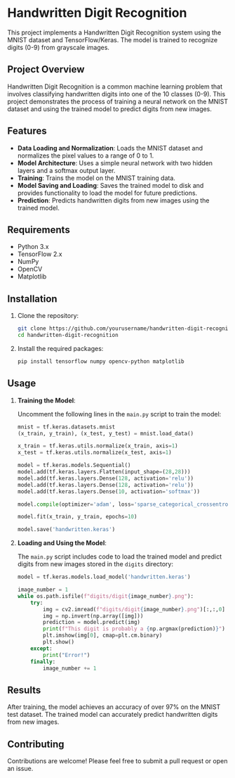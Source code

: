 # Handwritten Digit Recognition

This project implements a Handwritten Digit Recognition system using the MNIST dataset and TensorFlow/Keras. The model is trained to recognize digits (0-9) from grayscale images.

## Project Overview

Handwritten Digit Recognition is a common machine learning problem that involves classifying handwritten digits into one of the 10 classes (0-9). This project demonstrates the process of training a neural network on the MNIST dataset and using the trained model to predict digits from new images.

## Features

- **Data Loading and Normalization**: Loads the MNIST dataset and normalizes the pixel values to a range of 0 to 1.
- **Model Architecture**: Uses a simple neural network with two hidden layers and a softmax output layer.
- **Training**: Trains the model on the MNIST training data.
- **Model Saving and Loading**: Saves the trained model to disk and provides functionality to load the model for future predictions.
- **Prediction**: Predicts handwritten digits from new images using the trained model.

## Requirements

- Python 3.x
- TensorFlow 2.x
- NumPy
- OpenCV
- Matplotlib

## Installation

1. Clone the repository:

   ```bash
   git clone https://github.com/yourusername/handwritten-digit-recognition.git
   cd handwritten-digit-recognition
   ```

2. Install the required packages:

   ```bash
   pip install tensorflow numpy opencv-python matplotlib
   ```

## Usage

1. **Training the Model**:

   Uncomment the following lines in the `main.py` script to train the model:

   ```python
   mnist = tf.keras.datasets.mnist
   (x_train, y_train), (x_test, y_test) = mnist.load_data()

   x_train = tf.keras.utils.normalize(x_train, axis=1)
   x_test = tf.keras.utils.normalize(x_test, axis=1)

   model = tf.keras.models.Sequential()
   model.add(tf.keras.layers.Flatten(input_shape=(28,28)))
   model.add(tf.keras.layers.Dense(128, activation='relu'))
   model.add(tf.keras.layers.Dense(128, activation='relu'))
   model.add(tf.keras.layers.Dense(10, activation='softmax'))

   model.compile(optimizer='adam', loss='sparse_categorical_crossentropy', metrics=['accuracy'])

   model.fit(x_train, y_train, epochs=10)

   model.save('handwritten.keras')
   ```

2. **Loading and Using the Model**:

   The `main.py` script includes code to load the trained model and predict digits from new images stored in the `digits` directory:

   ```python
   model = tf.keras.models.load_model('handwritten.keras')

   image_number = 1
   while os.path.isfile(f"digits/digit{image_number}.png"):
       try:
           img = cv2.imread(f"digits/digit{image_number}.png")[:,:,0]
           img = np.invert(np.array([img]))
           prediction = model.predict(img)
           print(f"This digit is probably a {np.argmax(prediction)}")
           plt.imshow(img[0], cmap=plt.cm.binary)
           plt.show()
       except:
           print("Error!")
       finally:
           image_number += 1
   ```

## Results

After training, the model achieves an accuracy of over 97% on the MNIST test dataset. The trained model can accurately predict handwritten digits from new images.

## Contributing

Contributions are welcome! Please feel free to submit a pull request or open an issue.
